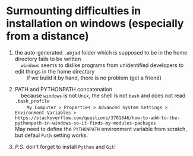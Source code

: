 Surmounting difficulties in installation on windows (especially from a distance)
==
1. the auto-generated `.abjad` folder which is supposed to be in the home directory fails to be written<br />
&nbsp;&nbsp;&nbsp;&nbsp;`windows` seems to dislike programs from unidentified developers to edit things in the home directory<br />
&nbsp;&nbsp;&nbsp;&nbsp;&nbsp;&nbsp;&nbsp;&nbsp;if we build it by hand, there is no problem (get a friend)<br />

2. PATH and PYTHONPATH concatenation<br />
&nbsp;&nbsp;&nbsp;&nbsp;because `windows` is not `Unix`, the shell is not `bash` and does not read `.bash_profile`<br />
&nbsp;&nbsp;&nbsp;&nbsp;&nbsp;&nbsp;&nbsp;&nbsp;`My Computer > Properties > Advanced System Settings > Environment Variables >`<br />
`https://stackoverflow.com/questions/3701646/how-to-add-to-the-pythonpath-in-windows-so-it-finds-my-modules-packages`<br />
May need to define the `PYTHONPATH` environment variable from scratch, but defaul `Path` setting works.<br />

3. *P.S.* don't forget to install `Python` and `Git`!
